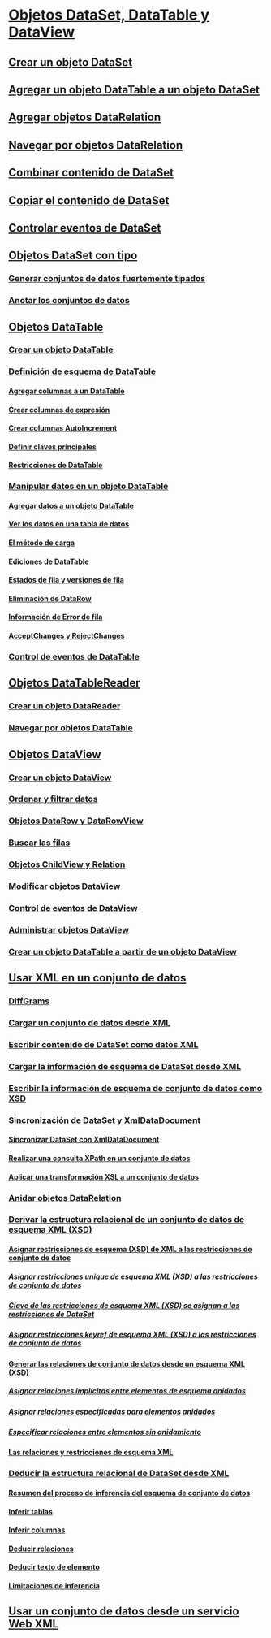 # [Objetos DataSet, DataTable y DataView](index.md)
## [Crear un objeto DataSet](creating-a-dataset.md)
## [Agregar un objeto DataTable a un objeto DataSet](adding-a-datatable-to-a-dataset.md)
## [Agregar objetos DataRelation](adding-datarelations.md)
## [Navegar por objetos DataRelation](navigating-datarelations.md)
## [Combinar contenido de DataSet](merging-dataset-contents.md)
## [Copiar el contenido de DataSet](copying-dataset-contents.md)
## [Controlar eventos de DataSet](handling-dataset-events.md)
## [Objetos DataSet con tipo](typed-datasets.md)
### [Generar conjuntos de datos fuertemente tipados](generating-strongly-typed-datasets.md)
### [Anotar los conjuntos de datos](annotating-typed-datasets.md)
## [Objetos DataTable](datatables.md)
### [Crear un objeto DataTable](creating-a-datatable.md)
### [Definición de esquema de DataTable](datatable-schema-definition.md)
#### [Agregar columnas a un DataTable](adding-columns-to-a-datatable.md)
#### [Crear columnas de expresión](creating-expression-columns.md)
#### [Crear columnas AutoIncrement](creating-autoincrement-columns.md)
#### [Definir claves principales](defining-primary-keys.md)
#### [Restricciones de DataTable](datatable-constraints.md)
### [Manipular datos en un objeto DataTable](manipulating-data-in-a-datatable.md)
#### [Agregar datos a un objeto DataTable](adding-data-to-a-datatable.md)
#### [Ver los datos en una tabla de datos](viewing-data-in-a-datatable.md)
#### [El método de carga](the-load-method.md)
#### [Ediciones de DataTable](datatable-edits.md)
#### [Estados de fila y versiones de fila](row-states-and-row-versions.md)
#### [Eliminación de DataRow](datarow-deletion.md)
#### [Información de Error de fila](row-error-information.md)
#### [AcceptChanges y RejectChanges](acceptchanges-and-rejectchanges.md)
### [Control de eventos de DataTable](handling-datatable-events.md)
## [Objetos DataTableReader](datatablereaders.md)
### [Crear un objeto DataReader](creating-a-datareader.md)
### [Navegar por objetos DataTable](navigating-datatables.md)
## [Objetos DataView](dataviews.md)
### [Crear un objeto DataView](creating-a-dataview.md)
### [Ordenar y filtrar datos](sorting-and-filtering-data.md)
### [Objetos DataRow y DataRowView](datarows-and-datarowviews.md)
### [Buscar las filas](finding-rows.md)
### [Objetos ChildView y Relation](childviews-and-relations.md)
### [Modificar objetos DataView](modifying-dataviews.md)
### [Control de eventos de DataView](handling-dataview-events.md)
### [Administrar objetos DataView](managing-dataviews.md)
### [Crear un objeto DataTable a partir de un objeto DataView](creating-a-datatable-from-a-dataview.md)
## [Usar XML en un conjunto de datos](using-xml-in-a-dataset.md)
### [DiffGrams](diffgrams.md)
### [Cargar un conjunto de datos desde XML](loading-a-dataset-from-xml.md)
### [Escribir contenido de DataSet como datos XML](writing-dataset-contents-as-xml-data.md)
### [Cargar la información de esquema de DataSet desde XML](loading-dataset-schema-information-from-xml.md)
### [Escribir la información de esquema de conjunto de datos como XSD](writing-dataset-schema-information-as-xsd.md)
### [Sincronización de DataSet y XmlDataDocument](dataset-and-xmldatadocument-synchronization.md)
#### [Sincronizar DataSet con XmlDataDocument](synchronizing-a-dataset-with-an-xmldatadocument.md)
#### [Realizar una consulta XPath en un conjunto de datos](performing-an-xpath-query-on-a-dataset.md)
#### [Aplicar una transformación XSL a un conjunto de datos](applying-an-xslt-transform-to-a-dataset.md)
### [Anidar objetos DataRelation](nesting-datarelations.md)
### [Derivar la estructura relacional de un conjunto de datos de esquema XML (XSD)](deriving-dataset-relational-structure-from-xml-schema-xsd.md)
#### [Asignar restricciones de esquema (XSD) de XML a las restricciones de conjunto de datos](mapping-xml-schema-xsd-constraints-to-dataset-constraints.md)
##### [Asignar restricciones unique de esquema XML (XSD) a las restricciones de conjunto de datos](map-unique-xml-schema-xsd-constraints-to-dataset-constraints.md)
##### [Clave de las restricciones de esquema XML (XSD) se asignan a las restricciones de DataSet](map-key-xml-schema-xsd-constraints-to-dataset-constraints.md)
##### [Asignar restricciones keyref de esquema XML (XSD) a las restricciones de conjunto de datos](map-keyref-xml-schema-xsd-constraints-to-dataset-constraints.md)
#### [Generar las relaciones de conjunto de datos desde un esquema XML (XSD)](generating-dataset-relations-from-xml-schema-xsd.md)
##### [Asignar relaciones implícitas entre elementos de esquema anidados](map-implicit-relations-between-nested-schema-elements.md)
##### [Asignar relaciones especificadas para elementos anidados](map-relations-specified-for-nested-elements.md)
##### [Especificar relaciones entre elementos sin anidamiento](specify-relations-between-elements-with-no-nesting.md)
#### [Las relaciones y restricciones de esquema XML](xml-schema-constraints-and-relationships.md)
### [Deducir la estructura relacional de DataSet desde XML](inferring-dataset-relational-structure-from-xml.md)
#### [Resumen del proceso de inferencia del esquema de conjunto de datos](summary-of-the-dataset-schema-inference-process.md)
#### [Inferir tablas](inferring-tables.md)
#### [Inferir columnas](inferring-columns.md)
#### [Deducir relaciones](inferring-relationships.md)
#### [Deducir texto de elemento](inferring-element-text.md)
#### [Limitaciones de inferencia](inference-limitations.md)
## [Usar un conjunto de datos desde un servicio Web XML](consuming-a-dataset-from-an-xml-web-service.md)

